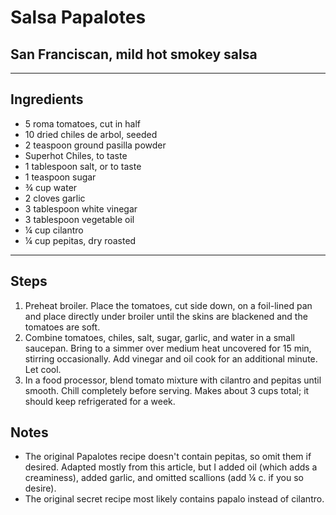 # Salsa Papalotes

## San Franciscan, mild hot smokey salsa

---

## Ingredients

* 5 roma tomatoes, cut in half
* 10 dried chiles de arbol, seeded
* 2 teaspoon ground pasilla powder
* Superhot Chiles, to taste
* 1 tablespoon salt, or to taste
* 1 teaspoon sugar
* ¾ cup water
* 2 cloves garlic
* 3 tablespoon white vinegar
* 3 tablespoon vegetable oil
* ¼ cup cilantro
* ¼ cup pepitas, dry roasted


---

## Steps

1.  Preheat broiler. Place the tomatoes, cut side down, on a foil-lined pan and place directly under broiler until the skins are blackened and the tomatoes are soft.
2.  Combine tomatoes, chiles, salt, sugar, garlic, and water in a small saucepan. Bring to a simmer over medium heat uncovered for 15 min, stirring occasionally. Add vinegar and oil cook for an additional minute. Let cool.
3.  In a food processor, blend tomato mixture with cilantro and pepitas until smooth. Chill completely before serving. Makes about 3 cups total; it should keep refrigerated for a week.

## Notes

* The original Papalotes recipe doesn't contain pepitas, so omit them if desired. Adapted mostly from this article, but I added oil (which adds a creaminess), added garlic, and omitted scallions (add ¼ c. if you so desire).
* The original secret recipe most likely contains papalo instead of cilantro.

